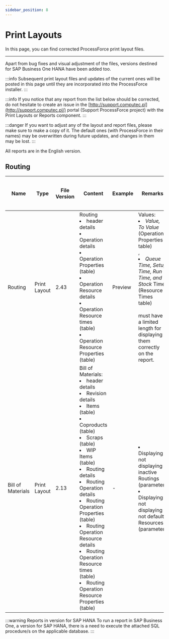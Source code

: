 ```yaml
---
sidebar_position: 8
---
```


# Print Layouts

In this page, you can find corrected ProcessForce print layout files.

---

Apart from bug fixes and visual adjustment of the files, versions destined for SAP Business One HANA have been added too.

:::info
    Subsequent print layout files and updates of the current ones will be posted in this page until they are incorporated into the ProcessForce installer.
:::

:::info
    If you notice that any report from the list below should be corrected, do not hesitate to create an issue in the [http://support.computec.pl](http://support.computec.pl/) portal (Support ProcessForce project) with the Print Layouts or Reports component.
:::

:::danger
    If you want to adjust any of the layout and report files, please make sure to make a copy of it. The default ones (with ProcessForce in their names) may be overwritten during future updates, and changes in them may be lost.
:::

All reports are in the English version.

## Routing

| Name | Type | File Version | Content | Example | Remarks | Version for Microsoft SQL Server | Version for SAP HANA |
| --- | --- | --- | --- | --- | --- | --- | --- |
| Routing | Print Layout | 2.43 | Routing <li>header details</li> <li>Operation details</li> <li>Operation Properties (table)</li> <li>Operation Resource details</li> <li>Operation Resource times (table)</li> <li>Operation Resource Properties (table)</li> | Preview | Values: <li>*Value, To Value* (Operations Properties table)</li>, <li>*Queue Time, Setup Time, Run Time, and Stock* Time (Resource Times table)</li> <br/>must have a limited length for displaying them correctly on the report. | Download | Download |
| Bill of Materials | Print Layout | 2.13 | Bill of Materials: <li>header details</li> <li>Revision details</li> <li>Items (table)</li> <li>Coproducts (table)</li> <li>Scraps (table)</li> <li>WIP Items (table)</li> <li>Routing details</li> <li>Routing Operation details</li> <li>Routing Operation Properties (table)</li> <li>Routing Operation Resource details</li> <li>Routing Operation Resource times (table)</li> <li>Routing Operation Resource Properties (table)</li> | - | <li>Displaying / not displaying inactive Routings (parameter) </li> <li>Displaying / not displaying not default Resources (parameter)</li> | Download | Download|

:::warning Reports in version for SAP HANA
    To run a report in SAP Business One, a version for SAP HANA, there is a need to execute the attached SQL procedure/s on the applicable database.
:::
